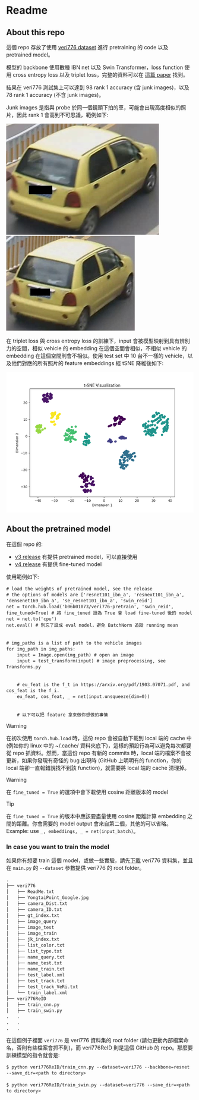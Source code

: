 # Readme

## About this repo

這個 repo 存放了使用 [veri776 dataset](https://vehiclereid.github.io/VeRi/) 進行 pretraining 的 code 以及 pretrained model。

模型的 backbone 使用數種 IBN net 以及 Swin Transformer，loss function 使用 cross entropy loss 以及 triplet loss，完整的資料可以在 [這篇 paper](https://arxiv.org/pdf/1903.07071.pdf) 找到。


結果在 veri776 測試集上可以達到 98 rank 1 accuracy (含 junk images)，以及 78 rank 1 accuracy (不含 junk images)。

Junk images 是指與 probe 於同一個鏡頭下拍的車，可能會出現高度相似的照片，因此 rank 1 會高到不可思議，範例如下:

![002_c002_00030600_0.jpg](asset/0002_c002_00030600_0.jpg)
![002_c002_00030600_1.jpg](asset/0002_c002_00030605_1.jpg)


在 triplet loss 與 cross entropy loss 的訓練下，input 會被模型映射到具有辨別力的空間，相似 vehicle 的 embedding 在這個空間會相似，不相似 vehicle 的 embedding 在這個空間則會不相似。使用 test set 中 10 台不一樣的 vehicle，以及他們對應的所有照片的 feature embeddings 經 tSNE 降維後如下:

![tsne](asset/tsne.png)


## About the pretrained model
在這個 repo 的:
* [v3 release](https://github.com/b06b01073/veri776-pretrain/releases/tag/v3-hubconf) 有提供 pretrained model，可以直接使用
* [v4 release](https://github.com/b06b01073/veri776-pretrain/releases/tag/v4-fine-tuned) 有提供 fine-tuned model


使用範例如下:

```python=
# load the weights of pretrained model, see the release 
# the options of models are ['resnet101_ibn_a', 'resnext101_ibn_a', 'densenet169_ibn_a', 'se_resnet101_ibn_a', 'swin_reid'] 
net = torch.hub.load('b06b01073/veri776-pretrain', 'swin_reid', fine_tuned=True) # 將 fine_tuned 設為 True 會 load fine-tuned 後的 model
net = net.to('cpu')
net.eval() # 別忘了設成 eval model，避免 BatchNorm 追蹤 running mean


# img_paths is a list of path to the vehicle images
for img_path in img_paths: 
    input = Image.open(img_path) # open an image
    input = test_transform(input) # image preprocessing, see Transforms.py


    # eu_feat is the f_t in https://arxiv.org/pdf/1903.07071.pdf, and cos_feat is the f_i.
    eu_feat, cos_feat, _ = net(input.unsqueeze(dim=0))


    # 以下可以把 feature 拿來做你想做的事情
```

> [!WARNING]  
> 在初次使用 `torch.hub.load` 時，這份 repo 會被自動下載到 local 端的 cache 中 (例如你的 linux 中的 ~/.cache/ 資料夾底下)，這樣的預設行為可以避免每次都要從 repo 抓資料。然而，當這份 repo 有新的 commits 時，local 端的檔案不會被更新，如果你發現有奇怪的 bug 出現時 (GitHub 上明明有的 function，你的 local 端卻一直報錯說找不到該 function)，就需要將 local 端的 cache 清理掉。


> [!WARNING]  
> 在 `fine_tuned = True` 的選項中會下載使用 cosine 距離版本的 model

> [!Tip]
> 在 `fine_tuned = True` 的版本中應該要盡量使用 cosine 距離計算 embedding 之間的距離。你會需要的 model output 會來自第二個，其他的可以省略。Example: use `_, embeddings, _ = net(input_batch)`。

### In case you want to train the model
如果你有想要 train 這個 model，或做一些實驗，請先[下載](https://drive.google.com/open?id=0B0o1ZxGs_oVZWmtFdXpqTGl3WUU) veri776 資料集，並且在 `main.py` 的 `--dataset` 參數提供 veri776 的 root folder。

```
.
├── veri776
│   ├── ReadMe.txt
│   ├── YongtaiPoint_Google.jpg
│   ├── camera_Dist.txt
│   ├── camera_ID.txt
│   ├── gt_index.txt
│   ├── image_query
│   ├── image_test
│   ├── image_train
│   ├── jk_index.txt
│   ├── list_color.txt
│   ├── list_type.txt
│   ├── name_query.txt
│   ├── name_test.txt
│   ├── name_train.txt
│   ├── test_label.xml
│   ├── test_track.txt
│   ├── test_track_VeRi.txt
│   └── train_label.xml
├── veri776ReID
│   ├── train_cnn.py
│   ├── train_swin.py
.   .
.   .
.   .
```

在這個例子裡面 `veri776` 是 veri776 資料集的 root folder (請勿更動內部檔案命名，否則有些檔案會抓不到)，而 veri776ReID 則是這個 GitHub 的 repo。那麼要訓練模型的指令就會是:

```
$ python veri776ReID/train_cnn.py --dataset=veri776 --backbone=resnet --save_dir=<path to directory>

$ python veri776ReID/train_swin.py --dataset=veri776 --save_dir=<path to directory>
```
